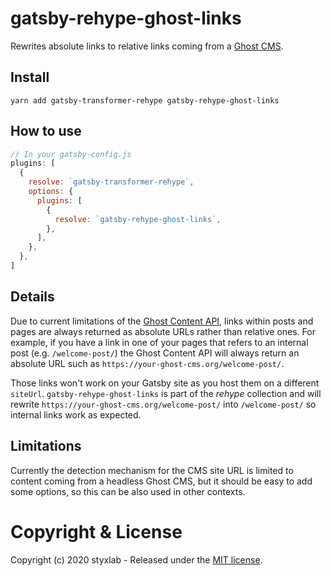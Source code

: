# gatsby-rehype-ghost-links

Rewrites absolute links to relative links coming from a [Ghost CMS](https://ghost.org/changelog/jamstack/).

## Install

`yarn add gatsby-transformer-rehype gatsby-rehype-ghost-links`

## How to use

```javascript
// In your gatsby-config.js
plugins: [
  {
    resolve: `gatsby-transformer-rehype`,
    options: {
      plugins: [
        {
          resolve: `gatsby-rehype-ghost-links`,
        },
      ],
    },
  },
]
```

## Details

Due to current limitations of the [Ghost Content API](https://ghost.org/docs/api/v3/content/), links within posts and pages are always returned as absolute URLs rather than relative ones. For example, if you have a link in one of your pages that refers to an internal post (e.g. `/welcome-post/`) the Ghost Content API will always return an absolute URL such as
`https://your-ghost-cms.org/welcome-post/`.

Those links won't work on your Gatsby site as you host them on a different `siteUrl`. `gatsby-rehype-ghost-links` is part of the *rehype* collection and will rewrite `https://your-ghost-cms.org/welcome-post/` into `/welcome-post/` so internal links work as expected.

## Limitations

Currently the detection mechanism for the CMS site URL is limited to content coming from a headless Ghost CMS, but it should be easy to add some options, so this can be also used in other contexts.

# Copyright & License

Copyright (c) 2020 styxlab - Released under the [MIT license](LICENSE).
